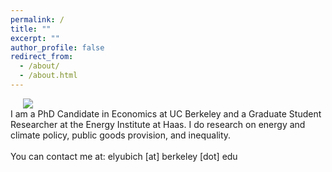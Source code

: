 ```yaml
---
permalink: /
title: ""
excerpt: ""
author_profile: false
redirect_from: 
  - /about/
  - /about.html
---
```


<div class="flex">
<img class="photo" src="{{site.url}}/images/bio-photo.png" style="display: block; margin: 0 20px;" /> 
<div class="text">
I am a PhD Candidate in Economics at UC Berkeley and a Graduate Student Researcher at the Energy Institute at Haas. I do research on energy and climate policy, public goods provision, and inequality.
<br/>
<br/>
You can contact me at: elyubich [at] berkeley [dot] edu
</div>
</div>
<style>
  .photo {
    max-width: 40%;
  }

  .flex {
    display: flex;
    max-width: 900px;
    margin: auto;
    align-items: center;
  }

  @media (max-width: 600px){
    .flex {
      flex-direction: column;
    }
  }
  </style>